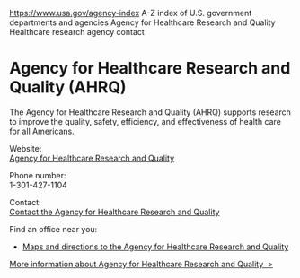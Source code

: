 

https://www.usa.gov/agency-index
A-Z index of U.S. government departments and agencies
Agency for Healthcare Research and Quality
Healthcare research agency contact

# Agency for Healthcare Research and Quality (AHRQ)

The Agency for Healthcare Research and Quality (AHRQ) supports research to improve the quality, safety, efficiency, and effectiveness of health care for all Americans.

Website:  
[Agency for Healthcare Research and Quality](https://www.ahrq.gov/)

Phone number:  
1-301-427-1104

Contact:  
[Contact the Agency for Healthcare Research and Quality](https://www.ahrq.gov/contact/index.html)

Find an office near you:  
* [Maps and directions to the Agency for Healthcare Research and Quality](https://www.ahrq.gov/cpi/about/directions/index.html)

[More information about Agency for Healthcare Research and Quality  >](https://www.usa.gov/agencies/agency-for-healthcare-research-and-quality)
